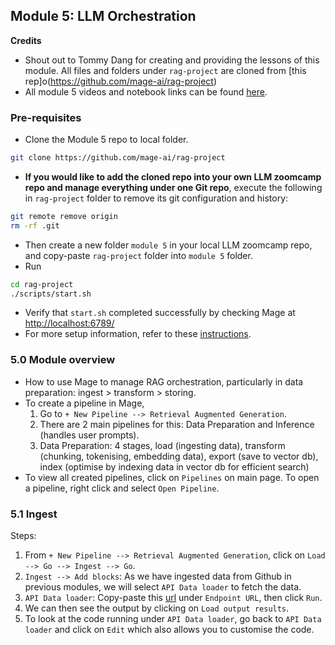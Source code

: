 ## Module 5: LLM Orchestration
**Credits**
- Shout out to Tommy Dang for creating and providing the lessons of this module. All files and folders under ```rag-project``` are cloned from [this rep]o(https://github.com/mage-ai/rag-project)
- All module 5 videos and notebook links can be found [here](https://github.com/DataTalksClub/llm-zoomcamp/blob/main/05-orchestration/README.md).

### Pre-requisites
- Clone the Module 5 repo to local folder.
```bash
git clone https://github.com/mage-ai/rag-project
```
- **If you would like to add the cloned repo into your own LLM zoomcamp repo and manage everything under one Git repo**, execute the following in ```rag-project``` folder to remove its git configuration and history:
```bash
git remote remove origin
rm -rf .git
```
- Then create a new folder ```module 5``` in your local LLM zoomcamp repo, and copy-paste ```rag-project``` folder into ```module 5``` folder.   
- Run 
```bash
cd rag-project
./scripts/start.sh
```
- Verify that ```start.sh``` completed successfully by checking Mage at [http://localhost:6789/](http://localhost:6789/)
- For more setup information, refer to these [instructions](https://docs.mage.ai/getting-started/setup#docker-compose-template).

### 5.0 Module overview
- How to use Mage to manage RAG orchestration, particularly in data preparation: ingest > transform > storing.
- To create a pipeline in Mage, 
    1. Go to ```+ New Pipeline --> Retrieval Augmented Generation```.
    2. There are 2 main pipelines for this: Data Preparation and Inference (handles user prompts).
    3. Data Preparation: 4 stages, load (ingesting data), transform (chunking, tokenising, embedding data), export (save to vector db), index (optimise by indexing data in vector db for efficient search)
- To view all created pipelines, click on ```Pipelines``` on main page. To open a pipeline, right click and select ```Open Pipeline```.

### 5.1 Ingest
Steps:
1. From ```+ New Pipeline --> Retrieval Augmented Generation```, click on ```Load --> Go --> Ingest --> Go```.
2. ```Ingest --> Add blocks```: As we have ingested data from Github in previous modules, we will select ```API Data loader``` to fetch the data. 
3. ```API Data loader```: Copy-paste this [url](https://raw.githubusercontent.com/DataTalksClub/llm-zoomcamp/main/01-intro/documents.json) under ```Endpoint URL```, then click ```Run```.
4. We can then see the output by clicking on ```Load output results```.
5. To look at the code running under ```API Data loader```, go back to ```API Data loader``` and click on ```Edit``` which also allows you to customise the code.
